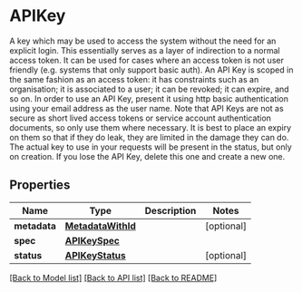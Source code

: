 # APIKey

A key which may be used to access the system without the need for an explicit login. This essentially serves as a layer of indirection to a normal access token. It can be used for cases where an access token is not user friendly (e.g. systems that only support basic auth). An API Key is scoped in the same fashion as an access token: it has constraints such as an organisation; it is associated to a user; it can be revoked; it can expire, and so on. In order to use an API Key, present it using http basic authentication using your email address as the user name. Note that API Keys are not as secure as short lived access tokens or service account authentication documents, so only use them where necessary. It is best to place an expiry on them so that if they do leak, they are limited in the damage they can do.  The actual key to use in your requests will be present in the status, but only on creation. If you lose the API Key, delete this one and create a new one. 
## Properties
Name | Type | Description | Notes
------------ | ------------- | ------------- | -------------
**metadata** | [**MetadataWithId**](MetadataWithId.md) |  | [optional] 
**spec** | [**APIKeySpec**](APIKeySpec.md) |  | 
**status** | [**APIKeyStatus**](APIKeyStatus.md) |  | [optional] 

[[Back to Model list]](../README.md#documentation-for-models) [[Back to API list]](../README.md#documentation-for-api-endpoints) [[Back to README]](../README.md)


